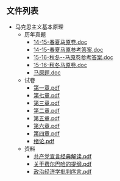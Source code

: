 ##


## 文件列表

- 马克思主义基本原理
    - 历年真题
        - [14-15-春夏马原卷.doc](https://github.com/ballsnow/zju-open-course/raw/master/./其他/马克思主义基本原理\历年真题/14-15-春夏马原卷.doc)
        - [14-15-春夏马原参考答案.doc](https://github.com/ballsnow/zju-open-course/raw/master/./其他/马克思主义基本原理\历年真题/14-15-春夏马原参考答案.doc)
        - [15-16-秋冬--马原卷参考答案.doc](https://github.com/ballsnow/zju-open-course/raw/master/./其他/马克思主义基本原理\历年真题/15-16-秋冬--马原卷参考答案.doc)
        - [15-16-秋冬马原卷.doc](https://github.com/ballsnow/zju-open-course/raw/master/./其他/马克思主义基本原理\历年真题/15-16-秋冬马原卷.doc)
        - [马原题.doc](https://github.com/ballsnow/zju-open-course/raw/master/./其他/马克思主义基本原理\历年真题/马原题.doc)
    - 试卷
        - [第一章.pdf](https://github.com/ballsnow/zju-open-course/raw/master/./其他/马克思主义基本原理\试卷/第一章.pdf)
        - [第七章.pdf](https://github.com/ballsnow/zju-open-course/raw/master/./其他/马克思主义基本原理\试卷/第七章.pdf)
        - [第三章.pdf](https://github.com/ballsnow/zju-open-course/raw/master/./其他/马克思主义基本原理\试卷/第三章.pdf)
        - [第二章.pdf](https://github.com/ballsnow/zju-open-course/raw/master/./其他/马克思主义基本原理\试卷/第二章.pdf)
        - [第五章.pdf](https://github.com/ballsnow/zju-open-course/raw/master/./其他/马克思主义基本原理\试卷/第五章.pdf)
        - [第六章.pdf](https://github.com/ballsnow/zju-open-course/raw/master/./其他/马克思主义基本原理\试卷/第六章.pdf)
        - [第四章.pdf](https://github.com/ballsnow/zju-open-course/raw/master/./其他/马克思主义基本原理\试卷/第四章.pdf)
        - [绪论.pdf](https://github.com/ballsnow/zju-open-course/raw/master/./其他/马克思主义基本原理\试卷/绪论.pdf)
    - 资料
        - [共产党宣言经典解读.pdf](https://github.com/ballsnow/zju-open-course/raw/master/./其他/马克思主义基本原理\资料/共产党宣言经典解读.pdf)
        - [关于费尔巴哈的提纲.pdf](https://github.com/ballsnow/zju-open-course/raw/master/./其他/马克思主义基本原理\资料/关于费尔巴哈的提纲.pdf)
        - [政治经济学批判序言.pdf](https://github.com/ballsnow/zju-open-course/raw/master/./其他/马克思主义基本原理\资料/政治经济学批判序言.pdf)

